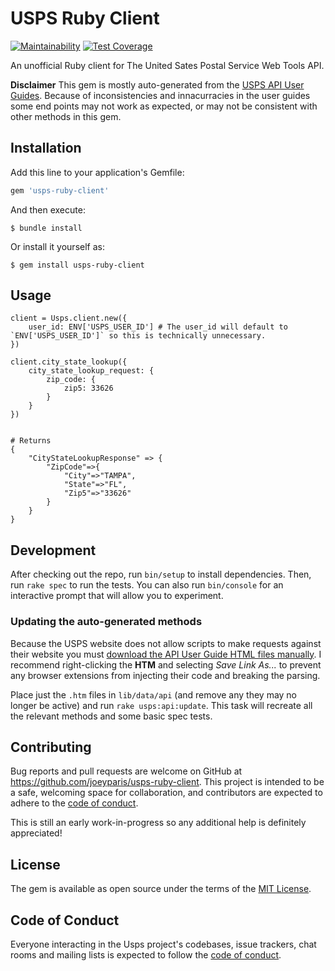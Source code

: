 USPS Ruby Client
=================
[![Maintainability](https://api.codeclimate.com/v1/badges/29579702db626edc43ab/maintainability)](https://codeclimate.com/github/joeyparis/usps-ruby-client/maintainability)
[![Test Coverage](https://api.codeclimate.com/v1/badges/29579702db626edc43ab/test_coverage)](https://codeclimate.com/github/joeyparis/usps-ruby-client/test_coverage)

An unofficial Ruby client for The United Sates Postal Service Web Tools API.

**Disclaimer** This gem is mostly auto-generated from the [USPS API User Guides](https://www.usps.com/business/web-tools-apis/documentation-updates.htm). Because of inconsistencies and innacurracies in the user guides some end points may not work as expected, or may not be consistent with other methods in this gem.

## Installation

Add this line to your application's Gemfile:

```ruby
gem 'usps-ruby-client'
```

And then execute:

    $ bundle install

Or install it yourself as:

    $ gem install usps-ruby-client

## Usage

```
client = Usps.client.new({
    user_id: ENV['USPS_USER_ID'] # The user_id will default to `ENV['USPS_USER_ID']` so this is technically unnecessary.
})

client.city_state_lookup({
    city_state_lookup_request: {
        zip_code: {
            zip5: 33626
        }
    }
})


# Returns
{
    "CityStateLookupResponse" => {
        "ZipCode"=>{
            "City"=>"TAMPA",
            "State"=>"FL",
            "Zip5"=>"33626"
        }
    }
}
```

## Development

After checking out the repo, run `bin/setup` to install dependencies. Then, run `rake spec` to run the tests. You can also run `bin/console` for an interactive prompt that will allow you to experiment.

### Updating the auto-generated methods

Because the USPS website does not allow scripts to make requests against their website you must [download the API User Guide HTML files manually](https://www.usps.com/business/web-tools-apis/documentation-updates.htm). I recommend right-clicking the **HTM** and selecting *Save Link As...* to prevent any browser extensions from injecting their code and breaking the parsing.

Place just the `.htm` files in `lib/data/api` (and remove any they may no longer be active) and run `rake usps:api:update`. This task will recreate all the relevant methods and some basic spec tests.

## Contributing

Bug reports and pull requests are welcome on GitHub at https://github.com/joeyparis/usps-ruby-client. This project is intended to be a safe, welcoming space for collaboration, and contributors are expected to adhere to the [code of conduct](https://github.com/joeyparis/usps-ruby-client/blob/master/CODE_OF_CONDUCT.md).

This is still an early work-in-progress so any additional help is definitely appreciated!

## License

The gem is available as open source under the terms of the [MIT License](https://opensource.org/licenses/MIT).

## Code of Conduct

Everyone interacting in the Usps project's codebases, issue trackers, chat rooms and mailing lists is expected to follow the [code of conduct](https://github.com/joeyparis/usps-ruby-client/blob/master/CODE_OF_CONDUCT.md).
